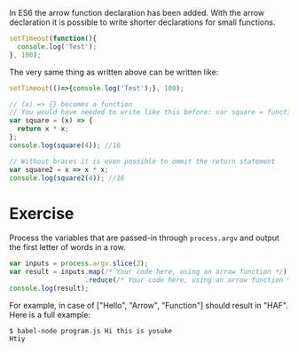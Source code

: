 In ES6 the arrow function declaration has been added. With the arrow declaration it is possible to write shorter declarations for small functions.

```javascript
setTimeout(function(){
  console.log('Test');
}, 100);

```

The very same thing as written above can be written like:

```javascript
setTimeout(()=>{console.log('Test');}, 100);
```

```javascript
// (x) => {} becomes a function
// You would have needed to write like this before: var square = function(x) { return x * x; };
var square = (x) => {
  return x * x;
};
console.log(square(4)); //16

// Without braces it is even possible to ommit the return statement
var square2 = x => x * x;
console.log(square2(4)); //16
```

# Exercise

Process the variables that are passed-in through `process.argv` and output the first letter of words in a row.

```javascript
var inputs = process.argv.slice(2);
var result = inputs.map(/* Your code here, using an arrow function */)
                   .reduce(/* Your code here, using an arrow function */);
console.log(result);
```

For example, in case of ["Hello", "Arrow", "Function"] should result in "HAF". Here is a full example:

```shell
$ babel-node program.js Hi this is yosuke
Htiy
```
